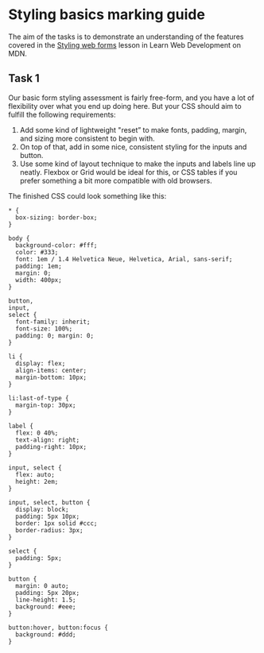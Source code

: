 Styling basics marking guide
============================

The aim of the tasks is to demonstrate an understanding of the features covered in the [Styling web forms](https://developer.mozilla.org/en-US/docs/Learn/Forms/Styling_web_forms) lesson in Learn Web Development on MDN.

Task 1
------

Our basic form styling assessment is fairly free-form, and you have a lot of flexibility over what you end up doing here. But your CSS should aim to fulfill the following requirements:

1.  Add some kind of lightweight "reset” to make fonts, padding, margin, and sizing more consistent to begin with.
2.  On top of that, add in some nice, consistent styling for the inputs and button.
3.  Use some kind of layout technique to make the inputs and labels line up neatly. Flexbox or Grid would be ideal for this, or CSS tables if you prefer something a bit more compatible with old browsers.

The finished CSS could look something like this:

    * {
      box-sizing: border-box;
    }

    body {
      background-color: #fff;
      color: #333;
      font: 1em / 1.4 Helvetica Neue, Helvetica, Arial, sans-serif;
      padding: 1em;
      margin: 0;
      width: 400px;
    }

    button,
    input,
    select {
      font-family: inherit;
      font-size: 100%;
      padding: 0; margin: 0;
    }

    li {
      display: flex;
      align-items: center;
      margin-bottom: 10px;
    }

    li:last-of-type {
      margin-top: 30px;
    }

    label {
      flex: 0 40%;
      text-align: right;
      padding-right: 10px;
    }

    input, select {
      flex: auto;
      height: 2em;
    }

    input, select, button {
      display: block;
      padding: 5px 10px;
      border: 1px solid #ccc;
      border-radius: 3px;
    }

    select {
      padding: 5px;
    }

    button {
      margin: 0 auto;
      padding: 5px 20px;
      line-height: 1.5;
      background: #eee;
    }

    button:hover, button:focus {
      background: #ddd;
    }
